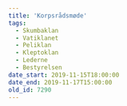 ```yaml
---
title: 'Korpsrådsmøde'
tags:
  - Skumbaklan
  - Vatiklanet
  - Peliklan
  - Kleptoklan
  - Lederne
  - Bestyrelsen
date_start: 2019-11-15T18:00:00
date_end: 2019-11-17T15:00:00
old_id: 7290
---
```

